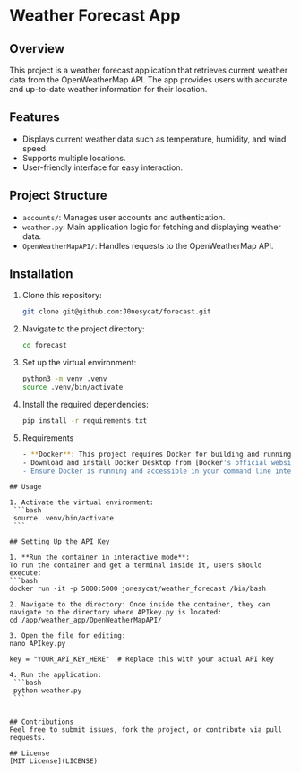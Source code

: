 # Weather Forecast App

## Overview
This project is a weather forecast application that retrieves current weather data from the OpenWeatherMap API. The app provides users with accurate and up-to-date weather information for their location.

## Features
- Displays current weather data such as temperature, humidity, and wind speed.
- Supports multiple locations.
- User-friendly interface for easy interaction.

## Project Structure
- `accounts/`: Manages user accounts and authentication.
- `weather.py`: Main application logic for fetching and displaying weather data.
- `OpenWeatherMapAPI/`: Handles requests to the OpenWeatherMap API.
  
## Installation

1. Clone this repository:
    ```bash
    git clone git@github.com:J0nesycat/forecast.git
    ```
2. Navigate to the project directory:
    ```bash
    cd forecast
    ```
3. Set up the virtual environment:
    ```bash
    python3 -m venv .venv
    source .venv/bin/activate
    ```
4. Install the required dependencies:
    ```bash
    pip install -r requirements.txt
    ```
5.  Requirements
    ```bash
    - **Docker**: This project requires Docker for building and running containers.
    - Download and install Docker Desktop from [Docker's official website](https://www.docker.com/products/docker-desktop).
    - Ensure Docker is running and accessible in your command line interface.
   ```
## Usage

1. Activate the virtual environment:
    ```bash
    source .venv/bin/activate
    ```

## Setting Up the API Key

1. **Run the container in interactive mode**:
   To run the container and get a terminal inside it, users should execute:
   ```bash
   docker run -it -p 5000:5000 jonesycat/weather_forecast /bin/bash

2. Navigate to the directory: Once inside the container, they can navigate to the directory where APIkey.py is located:
cd /app/weather_app/OpenWeatherMapAPI/

3. Open the file for editing:
nano APIkey.py

key = "YOUR_API_KEY_HERE"  # Replace this with your actual API key

4. Run the application:
    ```bash
    python weather.py
    ```


## Contributions
Feel free to submit issues, fork the project, or contribute via pull requests.

## License
[MIT License](LICENSE)

